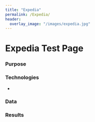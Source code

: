 ```yaml
---
title: "Expedia"
permalink: /Expedia/
header:
  overlay_image: "/images/expedia.jpg"
---
```

# Expedia Test Page

### Purpose

### Technologies
* 

### Data

### Results